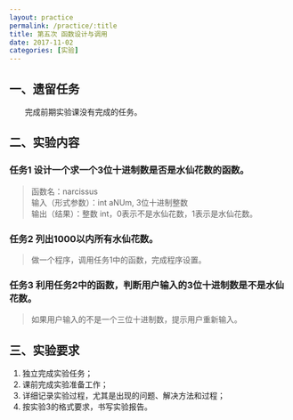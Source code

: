 ```yaml
---
layout: practice
permalink: /practice/:title
title: 第五次 函数设计与调用
date: 2017-11-02
categories: [实验]
---
```


## 一、遗留任务
&emsp;&emsp;完成前期实验课没有完成的任务。

## 二、实验内容
### 任务1 设计一个求一个3位十进制数是否是水仙花数的函数。
>函数名：narcissus    
>输入（形式参数）：int aNUm, 3位十进制整数    
>输出（结果）：整数 int，0表示不是水仙花数，1表示是水仙花数。    

### 任务2 列出1000以内所有水仙花数。
>做一个程序，调用任务1中的函数，完成程序设置。

### 任务3 利用任务2中的函数，判断用户输入的3位十进制数是不是水仙花数。
>如果用户输入的不是一个三位十进制数，提示用户重新输入。

## 三、实验要求
1. 独立完成实验任务；
2. 课前完成实验准备工作；
3. 详细记录实验过程，尤其是出现的问题、解决方法和过程；
4. 按实验3的格式要求，书写实验报告。
